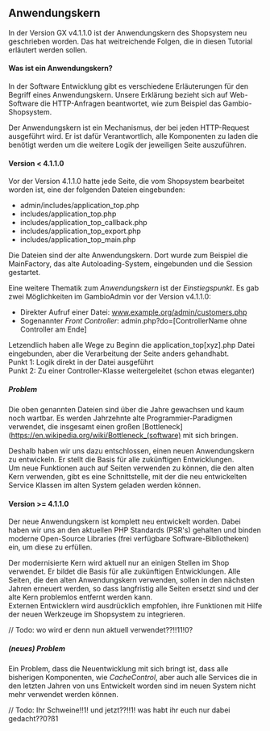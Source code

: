 ## Anwendungskern

In der Version GX v4.1.1.0 ist der Anwendungskern des Shopsystem neu geschrieben worden. Das hat weitreichende Folgen,
die in diesen Tutorial erläutert werden sollen. 

#### Was ist ein Anwendungskern?

In der Software Entwicklung gibt es verschiedene Erläuterungen für den Begriff eines Anwendungskern. Unsere Erklärung
bezieht sich auf Web-Software die HTTP-Anfragen beantwortet, wie zum Beispiel das Gambio-Shopsystem.

Der Anwendungskern ist ein Mechanismus, der bei jeden HTTP-Request ausgeführt wird. Er ist dafür Verantwortlich, alle
Komponenten zu laden die benötigt werden um die weitere Logik der jeweiligen Seite auszuführen.

#### Version < 4.1.1.0

Vor der Version 4.1.1.0 hatte jede Seite, die vom Shopsystem bearbeitet worden ist, eine der folgenden Dateien
eingebunden:

- admin/includes/application_top.php
- includes/application_top.php
- includes/application_top_callback.php
- includes/application_top_export.php
- includes/application_top_main.php

Die Dateien sind der alte Anwendungskern. Dort wurde zum Beispiel die MainFactory, das alte Autoloading-System,
eingebunden und die Session gestartet.

Eine weitere Thematik zum *Anwendungskern* ist der *Einstiegspunkt*. Es gab zwei Möglichkeiten im GambioAdmin vor der
Version v4.1.1.0:

- Direkter Aufruf einer Datei: www.example.org/admin/customers.php
- Sogenannter *Front Controller*: admin.php?do=\[ControllerName ohne Controller am Ende]

Letzendlich haben alle Wege zu Beginn die application_top\[xyz].php Datei eingebunden, aber die Verarbeitung der Seite
anders gehandhabt.  
Punkt 1: Logik direkt in der Datei ausgeführt  
Punkt 2: Zu einer Controller-Klasse weitergeleitet (schon etwas eleganter)

##### Problem
Die oben genannten Dateien sind über die Jahre gewachsen und kaum noch wartbar. Es werden Jahrzehnte alte
Programmier-Paradigmen verwendet, die insgesamt einen großen
[Bottleneck](https://en.wikipedia.org/wiki/Bottleneck_(software) mit sich bringen.

Deshalb haben wir uns dazu entschlossen, einen neuen Anwendungskern zu entwickeln. Er stellt die Basis für alle
zukünftigen Entwicklungen.  
Um neue Funktionen auch auf Seiten verwenden zu können, die den alten Kern verwenden, gibt es eine Schnittstelle,
mit der die neu entwickelten Service Klassen im alten System geladen werden können. 

#### Version >= 4.1.1.0

Der neue Anwendungskern ist komplett neu entwickelt worden. Dabei haben wir uns an den aktuellen PHP Standards (PSR's) 
gehalten und binden moderne Open-Source Libraries (frei verfügbare Software-Bibliotheken) ein, um diese zu erfüllen.

Der modernisierte Kern wird aktuell nur an einigen Stellen im Shop verwendet. Er bildet die Basis für alle zukünftigen
Entwicklungen. Alle Seiten, die den alten Anwendungskern verwenden, sollen in den nächsten Jahren erneuert werden, so
dass langfristig alle Seiten ersetzt sind und der alte Kern problemlos entfernt werden kann.  
Externen Entwicklern wird ausdrücklich empfohlen, ihre Funktionen mit Hilfe der neuen Werkzeuge im Shopsystem
zu integrieren.

// Todo: wo wird er denn nun aktuell verwendet??!!11!0?

##### (neues) Problem
Ein Problem, dass die Neuentwicklung mit sich bringt ist, dass alle bisherigen Komponenten, wie *CacheControl*, aber auch alle Services die in den letzten
Jahren von uns Entwickelt worden sind im neuen System nicht mehr verwendet werden können.  

// Todo: Ihr Schweine!!1! und jetzt??!!1! was habt ihr euch nur dabei gedacht??0?ß1

